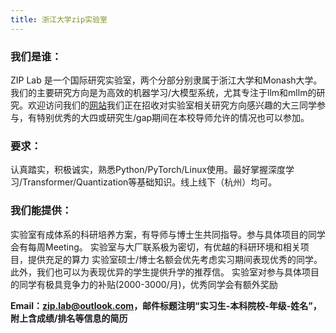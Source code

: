 ```yaml
---
title: 浙江大学zip实验室
---
```


### 我们是谁：
ZIP Lab 是一个国际研究实验室，两个分部分别隶属于浙江大学和Monash大学。我们的主要研究方向是为高效的机器学习/大模型系统，尤其专注于llm和mllm的研究。欢迎访问我们的[网站](https://ziplab.github.io/ )我们正在招收对实验室相关研究方向感兴趣的大三同学参与，有特别优秀的大四或研究生/gap期间在本校导师允许的情况也可以参加。

### 要求：
认真踏实，积极诚实，熟悉Python/PyTorch/Linux使用。最好掌握深度学习/Transformer/Quantization等基础知识。线上线下（杭州）均可。

### 我们能提供：
实验室有成体系的科研培养方案，有导师与博士生共同指导。参与具体项目的同学会有每周Meeting。 实验室与大厂联系极为密切，有优越的科研环境和相关项目，提供充足的算力 实验室硕士/博士名额会优先考虑实习期间表现优秀的同学。此外，我们也可以为表现优异的学生提供升学的推荐信。 实验室对参与具体项目的同学有极具竞争力的补贴(2000-3000/月)，优秀同学会有额外奖励

**Email：zip.lab@outlook.com，邮件标题注明“实习生-本科院校-年级-姓名”，附上含成绩/排名等信息的简历**